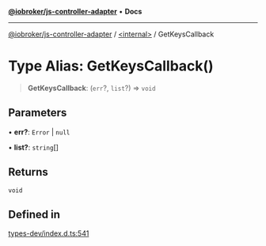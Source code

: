 [**@iobroker/js-controller-adapter**](../../README.md) • **Docs**

***

[@iobroker/js-controller-adapter](../../globals.md) / [\<internal\>](../README.md) / GetKeysCallback

# Type Alias: GetKeysCallback()

> **GetKeysCallback**: (`err`?, `list`?) => `void`

## Parameters

• **err?**: `Error` \| `null`

• **list?**: `string`[]

## Returns

`void`

## Defined in

[types-dev/index.d.ts:541](https://github.com/ioBroker/ioBroker.js-controller/blob/3daa8532c48e6c817fc472607ccec26424ca987e/packages/types-dev/index.d.ts#L541)
